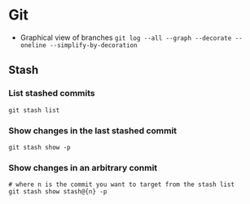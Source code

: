 # Git
* Graphical view of branches `git log --all --graph --decorate --oneline --simplify-by-decoration`

## Stash
### List stashed commits
```
git stash list
```

### Show changes in the last stashed commit
```
git stash show -p
```

### Show changes in an arbitrary conmit
```
# where n is the commit you want to target from the stash list
git stash show stash@{n} -p 
```
